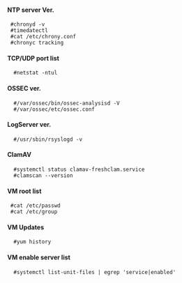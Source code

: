 #### NTP server Ver.
 ```
  #chronyd -v
  #timedatectl 
  #cat /etc/chrony.conf
  #chronyc tracking
```
#### TCP/UDP port list
```
  #netstat -ntul
```
#### OSSEC ver.
```
  #/var/ossec/bin/ossec-analysisd -V
  #/var/ossec/etc/ossec.conf
```
#### LogServer ver.
```
  #/usr/sbin/rsyslogd -v
```
#### ClamAV
```
  #systemctl status clamav-freshclam.service
  #clamscan --version
```
#### VM root list
 ``` 
  #cat /etc/passwd
  #cat /etc/group
```
#### VM Updates 
```
  #yum history
```

#### VM enable server list
```
  #systemctl list-unit-files | egrep 'service|enabled'
```
